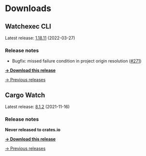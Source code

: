 # Downloads

## Watchexec CLI

Latest release: [1.18.11](./watchexec/1.18.11/index.md) (2022-03-27)

### Release notes

<ul dir="auto">
<li>Bugfix: missed failure condition in project origin resolution (<a class="issue-link js-issue-link" data-error-text="Failed to load title" data-id="1182662066" data-permission-text="Title is private" data-url="https://github.com/watchexec/watchexec/issues/271" data-hovercard-type="issue" data-hovercard-url="/watchexec/watchexec/issues/271/hovercard" href="https://github.com/watchexec/watchexec/issues/271">#271</a>)</li>
</ul>

**[→ Download this release](./watchexec/1.18.11/index.md)**

[→ Previous releases](./watchexec/index.md)

## Cargo Watch

Latest release: [8.1.2](./cargo-watch/8.1.2/index.md) (2021-11-16)

### Release notes

<p dir="auto"><strong>Never released to crates.io</strong></p>

**[→ Download this release](./cargo-watch/8.1.2/index.md)**

[→ Previous releases](./cargo-watch/index.md)

